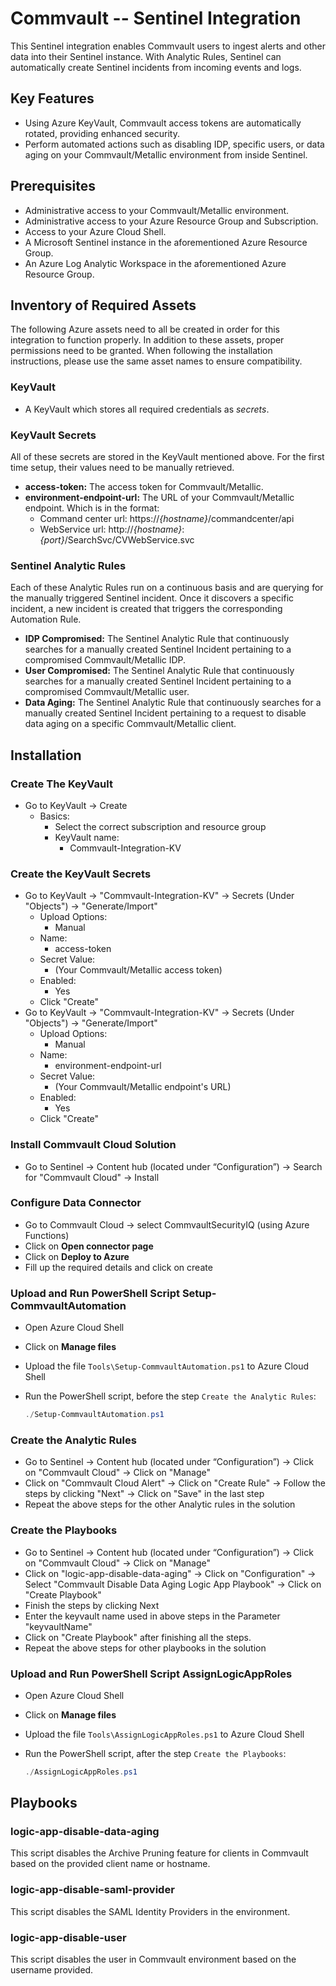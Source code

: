 # Commvault -- Sentinel Integration

This Sentinel integration enables Commvault users to ingest alerts and other data into their Sentinel instance. With Analytic Rules, Sentinel can automatically create Sentinel incidents from incoming events and logs.

## Key Features

- Using Azure KeyVault, Commvault access tokens are automatically rotated, providing enhanced security.
- Perform automated actions such as disabling IDP, specific users, or data aging on your Commvault/Metallic environment from inside Sentinel.

## Prerequisites

- Administrative access to your Commvault/Metallic environment.
- Administrative access to your Azure Resource Group and Subscription.
- Access to your Azure Cloud Shell.
- A Microsoft Sentinel instance in the aforementioned Azure Resource Group.
- An Azure Log Analytic Workspace in the aforementioned Azure Resource Group.

## Inventory of Required Assets

The following Azure assets need to all be created in order for this integration to function properly. In addition to these assets, proper permissions need to be granted. When following the installation instructions, please use the same asset names to ensure compatibility.

### KeyVault

- A KeyVault which stores all required credentials as *secrets*.

### KeyVault Secrets

All of these secrets are stored in the KeyVault mentioned above. For the first time setup, their values need to be manually retrieved.

- **access-token:** The access token for Commvault/Metallic.
- **environment-endpoint-url:** The URL of your Commvault/Metallic endpoint. Which is in the format:
  - Command center url: https://*{hostname}*/commandcenter/api
  - WebService url: http://*{hostname}*:*{port}*/SearchSvc/CVWebService.svc

### Sentinel Analytic Rules

Each of these Analytic Rules run on a continuous basis and are querying for the manually triggered Sentinel incident. Once it discovers a specific incident, a new incident is created that triggers the corresponding Automation Rule.

- **IDP Compromised:** The Sentinel Analytic Rule that continuously searches for a manually created Sentinel Incident pertaining to a compromised Commvault/Metallic IDP.
- **User Compromised:** The Sentinel Analytic Rule that continuously searches for a manually created Sentinel Incident pertaining to a compromised Commvault/Metallic user.
- **Data Aging:** The Sentinel Analytic Rule that continuously searches for a manually created Sentinel Incident pertaining to a request to disable data aging on a specific Commvault/Metallic client.

## Installation

### Create The KeyVault

- Go to KeyVault -> Create
  - Basics:
    - Select the correct subscription and resource group
    - KeyVault name:
      - Commvault-Integration-KV

### Create the KeyVault Secrets

- Go to KeyVault -> "Commvault-Integration-KV" -> Secrets (Under "Objects") -> "Generate/Import"
  - Upload Options:
    - Manual
  - Name:
    - access-token
  - Secret Value:
    - (Your Commvault/Metallic access token)
  - Enabled:
    - Yes
  - Click "Create"
- Go to KeyVault -> "Commvault-Integration-KV" -> Secrets (Under "Objects") -> "Generate/Import"
  - Upload Options:
    - Manual
  - Name:
    - environment-endpoint-url
  - Secret Value:
    - (Your Commvault/Metallic endpoint's URL)
  - Enabled:
    - Yes
  - Click "Create"

### Install Commvault Cloud Solution

- Go to Sentinel -> Content hub (located under “Configuration”) -> Search for "Commvault Cloud" -> Install

### Configure Data Connector

- Go to Commvault Cloud -> select CommvaultSecurityIQ (using Azure Functions)
- Click on **Open connector page**
- Click on **Deploy to Azure**
- Fill up the required details and click on create

### Upload and Run PowerShell Script Setup-CommvaultAutomation

- Open Azure Cloud Shell
- Click on **Manage files**
- Upload the file `Tools\Setup-CommvaultAutomation.ps1` to Azure Cloud Shell
- Run the PowerShell script, before the step `Create the Analytic Rules`:

  ```powershell
  ./Setup-CommvaultAutomation.ps1
    ```

### Create the Analytic Rules

- Go to Sentinel -> Content hub (located under “Configuration”) -> Click on "Commvault Cloud" -> Click on "Manage"
- Click on "Commvault Cloud Alert" -> Click on "Create Rule" -> Follow the steps by clicking "Next" -> Click on "Save" in the last step
- Repeat the above steps for the other Analytic rules in the solution

### Create the Playbooks

- Go to Sentinel -> Content hub (located under “Configuration”) -> Click on "Commvault Cloud" -> Click on "Manage"
- Click on "logic-app-disable-data-aging" -> Click on "Configuration" -> Select "Commvault Disable Data Aging Logic App Playbook" -> Click on "Create Playbook"
- Finish the steps by clicking Next
- Enter the keyvault name used in above steps in the Parameter "keyvaultName"
- Click on "Create Playbook" after finishing all the steps.
- Repeat the above steps for other playbooks in the solution

### Upload and Run PowerShell Script AssignLogicAppRoles

- Open Azure Cloud Shell
- Click on **Manage files**
- Upload the file `Tools\AssignLogicAppRoles.ps1` to Azure Cloud Shell
- Run the PowerShell script, after the step `Create the Playbooks`:

  ```powershell
  ./AssignLogicAppRoles.ps1
    ```

## Playbooks

### logic-app-disable-data-aging

This script disables the Archive Pruning feature for clients in Commvault based on the provided client name or hostname.

### logic-app-disable-saml-provider

This script disables the SAML Identity Providers in the environment.

### logic-app-disable-user

This script disables the user in Commvault environment based on the username provided.
